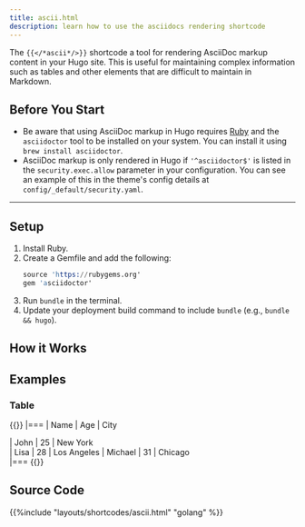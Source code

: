 ```yaml
---
title: ascii.html
description: learn how to use the asciidocs rendering shortcode
---
```


The `{{</*ascii*/>}}` shortcode a tool for rendering AsciiDoc markup content in your Hugo site. This is useful for maintaining complex information such as tables and other elements that are difficult to maintain in Markdown.


## Before You Start

- Be aware that using AsciiDoc markup in Hugo requires [Ruby](https://www.ruby-lang.org/en/downloads/) and the `asciidoctor` tool to be installed on your system. You can install it using `brew install asciidoctor`.
- AsciiDoc markup is only rendered in Hugo if `'^asciidoctor$'` is listed in the `security.exec.allow` parameter in your configuration. You can see an example of this in the theme's config details at `config/_default/security.yaml`.

---


## Setup 

1. Install Ruby.
2. Create a Gemfile and add the following:
   ```s
   source 'https://rubygems.org'
   gem 'asciidoctor'
   ```
3. Run `bundle` in the terminal.
4. Update your deployment build command to include `bundle` (e.g., `bundle && hugo`).

## How it Works 

## Examples

### Table

{{<ascii>}}
|===
| Name    | Age | City      

| John    | 25  | New York  
| Lisa    | 28  | Los Angeles
| Michael | 31  | Chicago   
|===
{{</ascii>}}

## Source Code 

{{%include "layouts/shortcodes/ascii.html" "golang" %}}